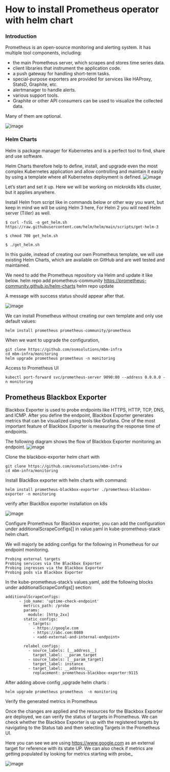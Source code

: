 # How to install Prometheus operator with helm chart

### Introduction
Prometheus is an open-source monitoring and alerting system. It has multiple tool components, including:
* the main Prometheus server, which scrapes and stores time series data.
* client libraries that instrument the application code.
* a push gateway for handling short-term tasks.
* special-purpose exporters are provided for services like HAProxy, StatsD, Graphite, etc.
* alertmanager to handle alerts.
* various support tools.
* Graphite or other API consumers can be used to visualize the collected data.

Many of them are optional.

![image](https://github.com/sagarshrestha24/k8s/assets/76894861/83b963f5-0da3-455b-b749-a223ee0dcd94)


### Helm Charts

Helm is package manager for Kubernetes and is a perfect tool to find, share and use software.

Helm Charts therefore help to define, install, and upgrade even the most complex Kubernetes application and allow controlling and maintain it easily by using a template where all Kubernetes deployment is defined.
![image](https://github.com/sagarshrestha24/k8s/assets/76894861/cba0903b-9a6e-438d-b276-5b8f46ddc4b2)


Let’s start and set it up. Here we will be working on mickrok8s k8s cluster, but it applies anywhere.

Install Helm from script like in commands below or other way you want, but keep in mind we will be using Helm 3 here, For Helm 2 you will need Helm server (Tiller) as well.

```
$ curl -fsSL -o get_helm.sh https://raw.githubusercontent.com/helm/helm/main/scripts/get-helm-3

$ chmod 700 get_helm.sh

$ ./get_helm.sh

```

In this guide, instead of creating our own Prometheus template, we will use existing Helm Charts, which are available on GitHub and are well tested and maintained.

We need to add the Prometheus repository via Helm and update it like below.
helm repo add prometheus-community https://prometheus-community.github.io/helm-charts
helm repo update

A message with success status should appear after that.

![image](https://github.com/sagarshrestha24/k8s/assets/76894861/fca0b643-2cd6-4999-b556-5cdc0246ffe8)

We can install Prometheus without creating our own template and only use default values:
```
helm install prometheus prometheus-community/prometheus
```
 
When we want to upgrade the configuration,
```
git clone https://github.com/osmsolutions/mbm-infra
cd mbm-infra/monitoring
helm upgrade prometheus prometheus -n monitoring
```

 
Access to Prometheus UI
```
kubectl port-forward svc/prometheus-server 9090:80 --address 0.0.0.0 -n monitoring
```



## Prometheus Blackbox Exporter

Blackbox Exporter is used to probe endpoints like HTTPS, HTTP, TCP, DNS, and ICMP. After you define the endpoint, Blackbox Exporter generates metrics that can be visualized using tools like Grafana. One of the most important feature of Blackbox Exporter is measuring the response time of endpoints.

The following diagram shows the flow of Blackbox Exporter monitoring an endpoint.
![image](https://github.com/sagarshrestha24/k8s/assets/76894861/5abd9868-c9fd-4d90-8f97-374f84bd8e53)

Clone the blackbox-exporter helm chart with
```
git clone https://github.com/osmsolutions/mbm-infra
cd mbm-infra/monitoring
```

Install BlackBox exporter with helm charts with command:
```
helm install prometheus-blackbox-exporter ./prometheus-blackbox-exporter -n monitoring
```
verify after BlackBox exporter installation on k8s

![image](https://github.com/sagarshrestha24/k8s/assets/76894861/ab2721f2-f946-44f0-942e-e57b391f35a0)

Configure Prometheus for Blackbox exporter, you can add the configuration under additionalScrapeConfigs[] in value.yaml in kube-prometheus-stack helm chart.

We will majorly be adding configs for the following in Prometheus for our endpoint monitoring.

    Probing external targets
    Probing services via the Blackbox Exporter
    Probing ingresses via the Blackbox Exporter
    Probing pods via Blackbox Exporter

In the kube-prometheus-stack’s values.yaml, add the following blocks under additionalScrapeConfigs[] section:
```
additionalScrapeConfigs: 
      - job_name: 'uptime-check-endpoint'
        metrics_path: /probe
        params:
          module: [http_2xx]
        static_configs:
          - targets:
            - https://google.com
            - https://abc.com:8080
            - <add-external-and-internal-endpoint>
                
        relabel_configs:
          - source_labels: [__address__]
            target_label: __param_target
          - source_labels: [__param_target]
            target_label: instance
          - target_label: __address__
            replacement: prometheus-blackbox-exporter:9115
```

After adding above config ,upgrade helm charts :
```
helm upgrade prometheus prometheus  -n monitoring
```

Verify the generated metrics in Prometheus

Once the changes are applied and the resources for the Blackbox Exporter are deployed, we can verify the status of targets in Prometheus. We can check whether the Blackbox Exporter is up with the registered targets by navigating to the Status tab and then selecting Targets in the Prometheus UI.

Here you can see we are using https://www.google.com as an external target for reference with its state UP. We can also check if metrics are getting populated by looking for metrics starting with probe_

![image](https://github.com/sagarshrestha24/k8s/assets/76894861/5dbca9d0-9d86-42e4-9974-e918d2e142d5)




